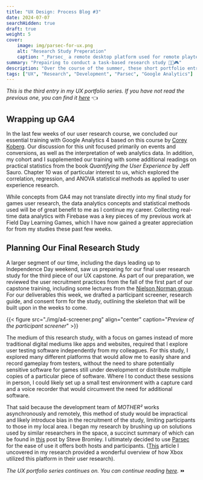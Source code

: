 ```yaml
---
title: "UX Design: Process Blog #3"
date: 2024-07-07
searchHidden: true
draft: true
weight: 5
cover:
    image: img/parsec-for-ux.png
    alt: "Research Study Preperation"
    caption: "_Parsec_ a remote desktop platform used for remote playtesting & Games User Research."
summary: "Prepairing to conduct a task-based research study 👨‍🔬🎮️"
description: "Over the course of the summer, these short portfolio entries describe my research process for my user experience research capstone."
tags: ["UX", "Research", "Development", "Parsec", "Google Analytics"]
---
```


_This is the third entry in my UX portfolio series. If you have not read the previous one, you can find it [here](../ux-p2/)_ 👈️

## Wrapping up GA4

In the last few weeks of our user research course, we concluded our essential training with Google Analytics 4 based on this course by [Corey Koberg](https://www.linkedin.com/learning/google-analytics-4-ga4-essential-training-14915362?u=56745513). Our discussion for this unit focused primarily on events and conversions, as well as the interpretation of web analytics data. In addition, my cohort and I supplemented our training with some additional readings on practical statistics from the book _Quantifying the User Experience_ by Jeff Sauro. Chapter 10 was of particular interest to us, which explored the correlation, regression, and ANOVA statistical methods as applied to user experience research.

While concepts from GA4 may not translate directly into my final study for games user research, the data analytics concepts and statistical methods used will be of great benefit to me as I continue my career. Collecting real-time data analytics with Firebase was a key pieces of my previous work at Field Day Learning Games, which I have now gained a greater appreciation for from my studies these past few weeks.

## Planning Our Final Research Study

A larger segment of our time, including the days leading up to Independence Day weekend, saw us preparing for our final user research study for the third piece of our UX capstone. As part of our preparation, we reviewed the user recruitment practices from the fall of the first part of our capstone training, including some lectures from the [Nielson Norman group](https://www.youtube.com/watch?v=o29up51Sxs8). For our deliverables this week, we drafted a participant screener, research guide, and consent form for the study, outlining the skeleton that will be built upon in the weeks to come.

{{< figure src="./img/a4-screener.png" align="center" caption="_Preview of the participant screener_" >}}

The medium of this research study, with a focus on games instead of more traditional digital mediums like apps and websites, required that I explore user testing software independently from my colleagues. For this study, I explored many different platforms that would allow me to easily share and record gameplay from testers, without the need to share potentially sensitive software for games still under development or distribute multiple copies of a particular piece of software. Where I to conduct these sessions in person, I could likely set up a small test environment with a capture card and a voice recorder that would circumvent the need for additional software.

That said because the development team of _MOTHER²_ works asynchronously and remotely, this method of study would be impractical and likely introduce bias in the recruitment of the study, limiting participants to those in my local area. I began my research by brushing up on solutions used by similar researchers in the space, a succinct summary of which can be found in [this](https://gamesuserresearch.com/top-remote-playtest-platforms-for-unmoderated-testing/) post by Steve Bromley. I ultimately decided to use [Parsec](https://parsec.app/) for the ease of use it offers both hosts and participants. ([This](https://developer.microsoft.com/en-us/games/articles/2023/05/how-xbox-research-accomplished-worldwide-virtual-playtesting-with-parsec/) article I uncovered in my research provided a wonderful overview of how Xbox utilized this platform in their user research).

_The UX portfolio series continues on. You can continue reading [here](../ux-p4/)._ ⏩️
